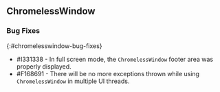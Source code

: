 ## ChromelessWindow

### Bug Fixes
{:#chromelesswindow-bug-fixes}

* \#I331338 - In full screen mode, the `ChromelessWindow` footer area was properly displayed.
* \#F168691 - There will be no more exceptions thrown while using `ChromelessWindow` in multiple UI threads.